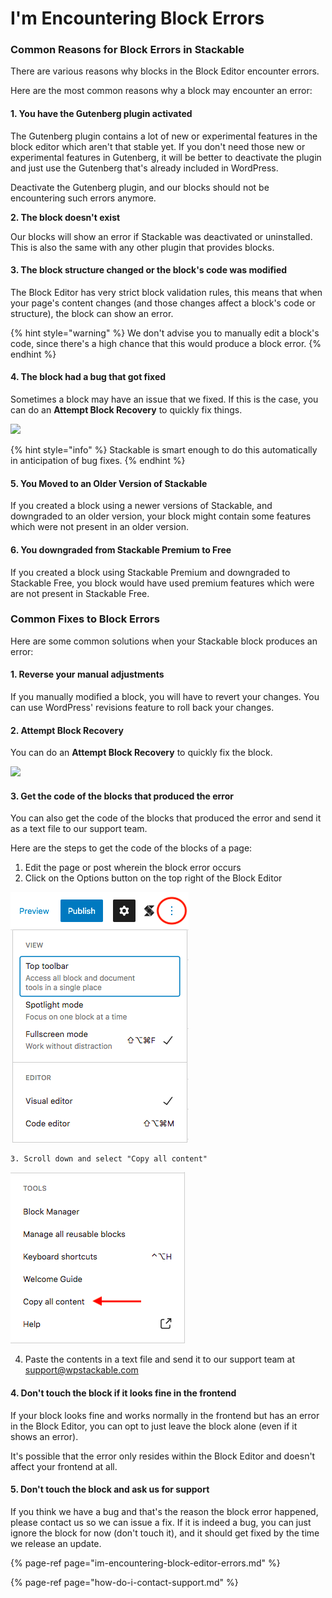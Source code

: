 # I'm Encountering Block Errors

### Common Reasons for Block Errors in Stackable

There are various reasons why blocks in the Block Editor encounter errors. 

Here are the most common reasons why a block may encounter an error:

#### 1. You have the Gutenberg plugin activated

The Gutenberg plugin contains a lot of new or experimental features in the block editor which aren't that stable yet. If you don't need those new or experimental features in Gutenberg, it will be better to deactivate the plugin and just use the Gutenberg that's already included in WordPress.

Deactivate the Gutenberg plugin, and our blocks should not be encountering such errors anymore.

**2. The block doesn't exist**

Our blocks will show an error if Stackable was deactivated or uninstalled. This is also the same with any other plugin that provides blocks.

#### 3. The block structure changed or the block's code was modified

The Block Editor has very strict block validation rules, this means that when your page's content changes \(and those changes affect a block's code or structure\), the block can show an error.

{% hint style="warning" %}
We don't advise you to manually edit a block's code, since there's a high chance that this would produce a block error.
{% endhint %}

#### 4. The block had a bug that got fixed

Sometimes a block may have an issue that we fixed. If this is the case, you can do an **Attempt Block Recovery** to quickly fix things.

![](../../.gitbook/assets/screen-shot-2020-06-03-at-12.22.04-am.jpg)

{% hint style="info" %}
Stackable is smart enough to do this automatically in anticipation of bug fixes.
{% endhint %}

#### 5. You Moved to an Older Version of Stackable

If you created a block using a newer versions of Stackable, and downgraded to an older version, your block might contain some features which were not present in an older version.

#### 6. You downgraded from Stackable Premium to Free

If you created a block using Stackable Premium and downgraded to Stackable Free, you block would have used premium features which were are not present in Stackable Free.

### Common Fixes to Block Errors

Here are some common solutions when your Stackable block produces an error:

#### 1. Reverse your manual adjustments

If you manually modified a block, you will have to revert your changes. You can use WordPress' revisions feature to roll back your changes.

#### 2. Attempt Block Recovery

You can do an **Attempt Block Recovery** to quickly fix the block.

![](../../.gitbook/assets/screen-shot-2020-06-03-at-12.22.04-am.jpg)

#### 

#### 3.  Get the code of the blocks that produced the error

You can also get the code of the blocks that produced the error and send it as a text file to our support team.

Here are the steps to get the code of the blocks of a page:

1. Edit the page or post wherein the block error occurs
2. Click on the Options button on the top right of the Block Editor

![](../../.gitbook/assets/screen-shot-2021-03-05-at-11.18.08-am.png)

    3. Scroll down and select "Copy all content"

![](../../.gitbook/assets/screen-shot-2021-03-03-at-2.31.26-pm.png)

  4. Paste the contents in a text file and send it to our support team at support@wpstackable.com

#### 4. Don't touch the block if it looks fine in the frontend

If your block looks fine and works normally in the frontend but has an error in the Block Editor, you can opt to just leave the block alone \(even if it shows an error\).

It's possible that the error only resides within the Block Editor and doesn't affect your frontend at all.

#### 5. Don't touch the block and ask us for support

If you think we have a bug and that's the reason the block error happened, please contact us so we can issue a fix. If it is indeed a bug, you can just ignore the block for now \(don't touch it\), and it should get fixed by the time we release an update.

{% page-ref page="im-encountering-block-editor-errors.md" %}

{% page-ref page="how-do-i-contact-support.md" %}

#### 

